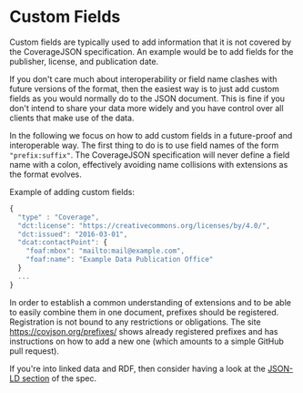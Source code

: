 # Custom Fields

Custom fields are typically used to add information that it is not covered by the CoverageJSON specification.
An example would be to add fields for the publisher, license, and publication date.

If you don't care much about interoperability or field name clashes with future versions of the format,
then the easiest way is to just add custom fields as you would normally do to the JSON document.
This is fine if you don't intend to share your data more widely and you have control over all clients that make use of the data.

In the following we focus on how to add custom fields in a future-proof and interoperable way.
The first thing to do is to use field names of the form `"prefix:suffix"`.
The CoverageJSON specification will never define a field name with a colon, effectively avoiding name collisions with extensions as the format evolves.

Example of adding custom fields:
```js
{
  "type" : "Coverage",
  "dct:license": "https://creativecommons.org/licenses/by/4.0/",
  "dct:issued": "2016-03-01",
  "dcat:contactPoint": {
    "foaf:mbox": "mailto:mail@example.com",
    "foaf:name": "Example Data Publication Office"
  }
  ...
}
```

In order to establish a common understanding of extensions and to be able to easily combine them in one document, prefixes should be registered.
Registration is not bound to any restrictions or obligations. The site <https://covjson.org/prefixes/> shows already registered prefixes and has instructions on how to add a new one (which amounts to a simple GitHub pull request).

If you're into linked data and RDF, then consider having a look at the [JSON-LD section](http://covjson.org/spec/#json-ld) of the spec. 

